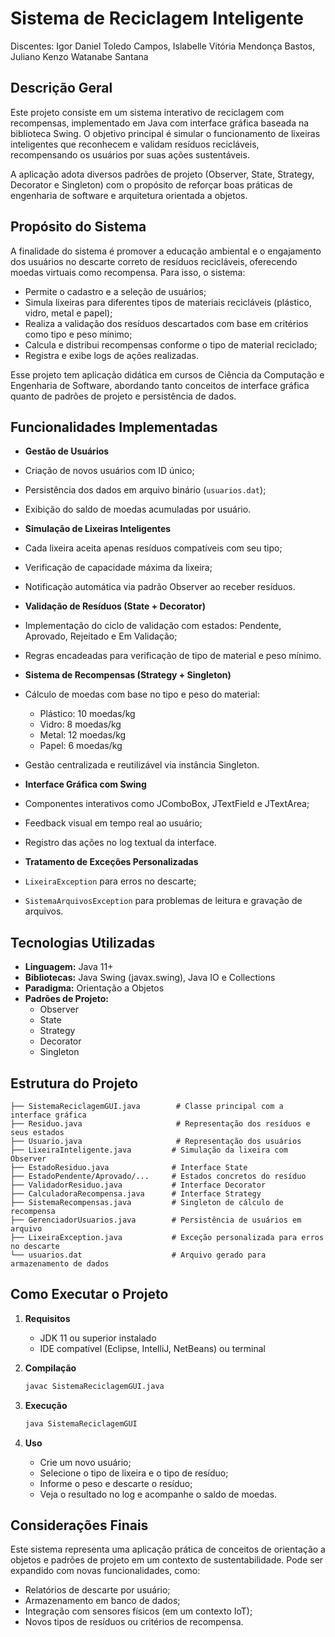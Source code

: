 # Sistema de Reciclagem Inteligente

Discentes: Igor Daniel Toledo Campos, Islabelle Vitória Mendonça Bastos, Juliano Kenzo Watanabe Santana

## Descrição Geral

Este projeto consiste em um sistema interativo de reciclagem com recompensas, implementado em Java com interface gráfica baseada na biblioteca Swing. O objetivo principal é simular o funcionamento de lixeiras inteligentes que reconhecem e validam resíduos recicláveis, recompensando os usuários por suas ações sustentáveis.

A aplicação adota diversos padrões de projeto (Observer, State, Strategy, Decorator e Singleton) com o propósito de reforçar boas práticas de engenharia de software e arquitetura orientada a objetos.

## Propósito do Sistema

A finalidade do sistema é promover a educação ambiental e o engajamento dos usuários no descarte correto de resíduos recicláveis, oferecendo moedas virtuais como recompensa. Para isso, o sistema:

- Permite o cadastro e a seleção de usuários;
- Simula lixeiras para diferentes tipos de materiais recicláveis (plástico, vidro, metal e papel);
- Realiza a validação dos resíduos descartados com base em critérios como tipo e peso mínimo;
- Calcula e distribui recompensas conforme o tipo de material reciclado;
- Registra e exibe logs de ações realizadas.

Esse projeto tem aplicação didática em cursos de Ciência da Computação e Engenharia de Software, abordando tanto conceitos de interface gráfica quanto de padrões de projeto e persistência de dados.

##  Funcionalidades Implementadas

-  **Gestão de Usuários**
  - Criação de novos usuários com ID único;
  - Persistência dos dados em arquivo binário (`usuarios.dat`);
  - Exibição do saldo de moedas acumuladas por usuário.

-  **Simulação de Lixeiras Inteligentes**
  - Cada lixeira aceita apenas resíduos compatíveis com seu tipo;
  - Verificação de capacidade máxima da lixeira;
  - Notificação automática via padrão Observer ao receber resíduos.

-  **Validação de Resíduos (State + Decorator)**
  - Implementação do ciclo de validação com estados: Pendente, Aprovado, Rejeitado e Em Validação;
  - Regras encadeadas para verificação de tipo de material e peso mínimo.

-  **Sistema de Recompensas (Strategy + Singleton)**
  - Cálculo de moedas com base no tipo e peso do material:
    - Plástico: 10 moedas/kg
    - Vidro: 8 moedas/kg
    - Metal: 12 moedas/kg
    - Papel: 6 moedas/kg
  - Gestão centralizada e reutilizável via instância Singleton.

-  **Interface Gráfica com Swing**
  - Componentes interativos como JComboBox, JTextField e JTextArea;
  - Feedback visual em tempo real ao usuário;
  - Registro das ações no log textual da interface.

-  **Tratamento de Exceções Personalizadas**
  - `LixeiraException` para erros no descarte;
  - `SistemaArquivosException` para problemas de leitura e gravação de arquivos.

##  Tecnologias Utilizadas

- **Linguagem:** Java 11+
- **Bibliotecas:** Java Swing (javax.swing), Java IO e Collections
- **Paradigma:** Orientação a Objetos
- **Padrões de Projeto:**
  - Observer
  - State
  - Strategy
  - Decorator
  - Singleton

##  Estrutura do Projeto

```
├── SistemaReciclagemGUI.java        # Classe principal com a interface gráfica
├── Residuo.java                     # Representação dos resíduos e seus estados
├── Usuario.java                     # Representação dos usuários
├── LixeiraInteligente.java         # Simulação da lixeira com Observer
├── EstadoResiduo.java              # Interface State
├── EstadoPendente/Aprovado/...     # Estados concretos do resíduo
├── ValidadorResiduo.java           # Interface Decorator
├── CalculadoraRecompensa.java      # Interface Strategy
├── SistemaRecompensas.java         # Singleton de cálculo de recompensa
├── GerenciadorUsuarios.java        # Persistência de usuários em arquivo
├── LixeiraException.java           # Exceção personalizada para erros no descarte
└── usuarios.dat                    # Arquivo gerado para armazenamento de dados
```

##  Como Executar o Projeto

1. **Requisitos**
   - JDK 11 ou superior instalado
   - IDE compatível (Eclipse, IntelliJ, NetBeans) ou terminal

2. **Compilação**
   ```bash
   javac SistemaReciclagemGUI.java
   ```

3. **Execução**
   ```bash
   java SistemaReciclagemGUI
   ```

4. **Uso**
   - Crie um novo usuário;
   - Selecione o tipo de lixeira e o tipo de resíduo;
   - Informe o peso e descarte o resíduo;
   - Veja o resultado no log e acompanhe o saldo de moedas.

##  Considerações Finais

Este sistema representa uma aplicação prática de conceitos de orientação a objetos e padrões de projeto em um contexto de sustentabilidade. Pode ser expandido com novas funcionalidades, como:

- Relatórios de descarte por usuário;
- Armazenamento em banco de dados;
- Integração com sensores físicos (em um contexto IoT);
- Novos tipos de resíduos ou critérios de recompensa.
